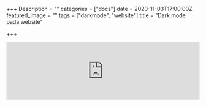 +++
Description = ""
categories = ["docs"]
date = 2020-11-03T17:00:00Z
featured_image = ""
tags = ["darkmode", "website"]
title = "Dark mode pada website"

+++
<iframe width="100%"src="https://fajaragngn.github.io/simple-dark-mode/" title="p" frameborder="0" allowfullscreen></iframe>